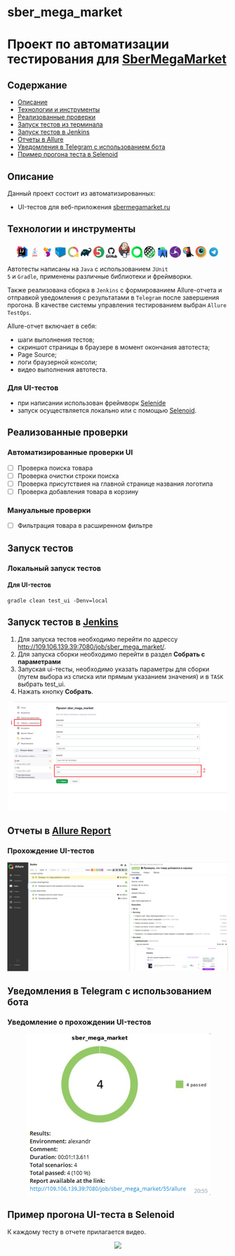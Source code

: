 # sber_mega_market
<h1 >Проект по автоматизации тестирования для <a href="https://sbermegamarket.ru/">SberMegaMarket</a></h1>

## Содержание

* <a href="#description">Описание</a>
* <a href="#tools">Технологии и инструменты</a>
* <a href="#cases">Реализованные проверки</a>
* <a href="#console">Запуск тестов из терминала</a>
* <a href="#jenkins">Запуск тестов в Jenkins</a>
* <a href="#allure">Отчеты в Allure</a>
* <a href="#telegram">Уведомления в Telegram с использованием бота</a>
* <a href="#selenoidvideo">Пример прогона теста в Selenoid</a>

<a id="description"></a>

## Описание

Данный проект состоит из автоматизированных:

* UI-тестов для веб-приложения [sbermegamarket.ru](https://sbermegamarket.ru)

<a id="tools"></a>

## Технологии и инструменты

<p align="center">
<img width="5%" title="IntelliJ IDEA" src="images/logo/IntelliJ_IDEA.png">
<img width="5%" title="Java" src="images/logo/Java_logo.png">
<img width="5%" title="Selenide" src="images/logo/Selenide.png">
<img width="5%" title="Selenoid" src="images/logo/Selenoid.png">
<img width="5%" title="Allure Report" src="images/logo/AllureReports.png">
<img width="5%" title="Gradle" src="images/logo/Gradle.png">
<img width="5%" title="JUnit5" src="images/logo/JUnit5.png">
<img width="5%" title="GitHub" src="images/logo/GitHub.png">
<img width="5%" title="Jenkins" src="images/logo/Jenkins.png">
<img width="5%" title="Allure TestOps" src="images/logo/AllureTestOps.svg">
<img width="5%" title="REST Assured" src="images/logo/RestAssured.png">
<img width="5%" title="Android Studio" src="images/logo/AndroidStudio.svg">
<img width="5%" title="Appium" src="images/logo/Appium.svg">
<img width="5%" title="Appium Inspector" src="images/logo/Inspector.png">
<img width="5%" title="Browserstack" src="images/logo/Browserstack.svg">
<img width="5%" title="Telegram" src="images/logo/Telegram.svg">
</p>

Автотесты написаны на <code>Java</code> с использованием <code>JUnit 5</code> и <code>Gradle</code>, применены различные
библиотеки и фреймворки.

Также реализована сборка в <code>Jenkins</code> с формированием Allure-отчета и отправкой уведомления с результатами
в <code>Telegram</code> после завершения прогона.
В качестве системы управления тестированием выбран <code>Allure TestOps</code>.

Allure-отчет включает в себя:

* шаги выполнения тестов;
* скриншот страницы в браузере в момент окончания автотеста;
* Page Source;
* логи браузерной консоли;
* видео выполнения автотеста.

### Для UI-тестов

* при написании использован фреймворк [Selenide](https://selenide.org/)
* запуск осуществляется локально или с помощью [Selenoid](https://aerokube.com/selenoid/).

<a id="cases"></a>

## Реализованные проверки

### Автоматизированные проверки UI

- [ ] Проверка поиска товара
- [ ] Проверка очистки строки поиска
- [ ] Проверка присутствиея на главной странице названия логотипа
- [ ] Проверка добавления товара в корзину

### Мануальные проверки

- [ ] Фильтрация товара в расширенном фильтре

<a id="console"></a>

## Запуск тестов

### Локальный запуск тестов

#### Для UI-тестов

```
gradle clean test_ui -Denv=local
```

<a id="jenkins"></a>

## Запуск тестов в [Jenkins](http://109.106.139.39:7080/job/sber_mega_market/)

1. Для запуска тестов необходимо перейти по адрессу http://109.106.139.39:7080/job/sber_mega_market/.
2. Для запуска сборки необходимо перейти в раздел **Собрать с параметрами**
3. Запуская ui-тесты, необходимо указать параметры для сборки (путем выбора из списка или прямым указанием значения) и
   в <code>TASK</code> выбрать test_ui.
4. Нажать кнопку **Собрать**.

<p align="center">
<img src="images/screenshots/JenkinsJob.png"/></a>
</p>

<a id="allure"></a>

## Отчеты в [Allure Report](http://109.106.139.39:7080/job/sber_mega_market/49/allure/)

### Прохождение UI-тестов

<p align="center">
<img src="images/screenshots/AllureSuitsUI_.png">
</p>

## Уведомления в Telegram с использованием бота

### Уведомление о прохождении UI-тестов

<p align="center">
<img src="images/screenshots/TelegramBotUI_.png">
</p>

## Пример прогона UI-теста в Selenoid

К каждому тесту в отчете прилагается видео.
<p align="center">
  <img src="images/video/Video.gif">
</p>


